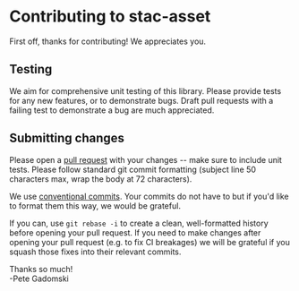 # Contributing to **stac-asset**

First off, thanks for contributing!
We appreciates you.

## Testing

We aim for comprehensive unit testing of this library.
Please provide tests for any new features, or to demonstrate bugs.
Draft pull requests with a failing test to demonstrate a bug are much appreciated.

## Submitting changes

Please open a [pull request](https://docs.github.com/en/pull-requests) with your changes -- make sure to include unit tests.
Please follow standard git commit formatting (subject line 50 characters max, wrap the body at 72 characters).

We use [conventional commits](https://www.conventionalcommits.org/en/v1.0.0/).
Your commits do not have to but if you'd like to format them this way, we would be grateful.

If you can, use `git rebase -i` to create a clean, well-formatted history before opening your pull request.
If you need to make changes after opening your pull request (e.g. to fix CI breakages) we will be grateful if you squash those fixes into their relevant commits.

Thanks so much! \
-Pete Gadomski
